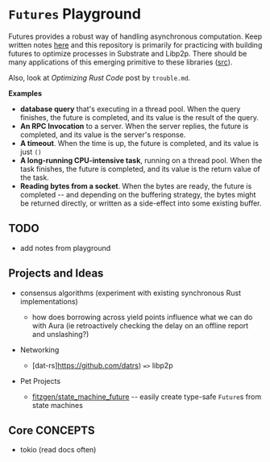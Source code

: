# `Futures` Playground

Futures provides a robust way of handling asynchronous computation. Keep written notes [here](https://github.com/AmarRSingh/rust-playground/tree/master/async) and this repository is primarily for practicing with building futures to optimize processes in Substrate and Libp2p. There should be many applications of this emerging primitive to these libraries ([src](http://aturon.github.io/2016/08/11/futures/)).

Also, look at *Optimizing Rust Code* post by `trouble.md`.

**Examples**
* **database query** that's executing in a thread pool. When the query finishes, the future is completed, and its value is the result of the query.
* **An RPC Invocation** to a server. When the server replies, the future is completed, and its value is the server's response.
* **A timeout**. When the time is up, the future is completed, and its value is just `()`
* **A long-running CPU-intensive task**, running on a thread pool. When the task finishes, the future is completed, and its value is the return value of the task.
* **Reading bytes from a socket**. When the bytes are ready, the future is completed -- and depending on the buffering strategy, the bytes might be returned directly, or written as a side-effect into some existing buffer.

## TODO

* add notes from playground

## Projects and Ideas

* consensus algorithms (experiment with existing synchronous Rust implementations)
    * how does borrowing across yield points influence what we can do with Aura (ie retroactively checking the delay on an offline report and unslashing?)

* Networking
    * [dat-rs]https://github.com/datrs) `=>` libp2p

* Pet Projects
    * [fitzgen/state_machine_future](https://github.com/fitzgen/state_machine_future) -- easily create type-safe `Future`s from state machines

## Core CONCEPTS

* tokio (read docs often)
